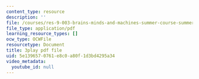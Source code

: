 ```yaml
---
content_type: resource
description: ''
file: /courses/res-9-003-brains-minds-and-machines-summer-course-summer-2015/5e1396570761e8c0a80f1d3bd4295a34_zHa-n2M7Bj8.pdf
file_type: application/pdf
learning_resource_types: []
ocw_type: OCWFile
resourcetype: Document
title: 3play pdf file
uid: 5e139657-0761-e8c0-a80f-1d3bd4295a34
video_metadata:
  youtube_id: null
---
```

